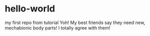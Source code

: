 # hello-world
my first repo from tutorial
Yoh! My best friends say they need new, mechabionic body parts!
I totally agree with them!
